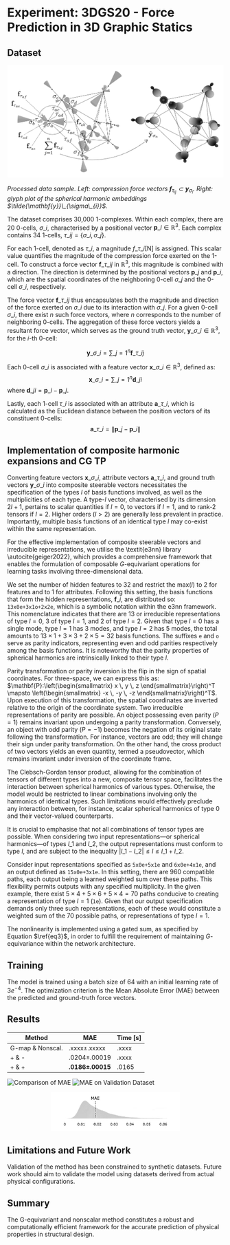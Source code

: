 
# Experiment: 3DGS20 - Force Prediction in 3D Graphic Statics

## Dataset

<div align="center">
  <img src="img/3d_graphic_statics_data_example_prepro-annot-v3.png" width="600">
</div>

*Processed data sample. Left: compression force vectors $`\mathbf{f}_{\tau_{ij}} \subset \mathbf{y}_{\sigma_i}`$. Right: glyph plot of the spherical harmonic embeddings $`\tilde{\mathbf{y}}\_{\sigma\_{i}}`$.*

The dataset comprises 30,000 $1$-complexes. Within each complex, there are 20 $0$-cells, $\sigma\_i$, characterised by a positional vector $\mathbf{p}\_i \in \mathbb{R}^3$. Each complex contains 34 $1$-cells, $\tau\_{ij} = \{\sigma\_i,\sigma\_j\}$.

For each 1-cell, denoted as $\tau\_i$, a magnitude $f\_{\tau\_i} [\text{N}]$ is assigned. This scalar value quantifies the magnitude of the compression force exerted on the 1-cell. To construct a force vector $\mathbf{f}\_{\tau\_{ij}}$ in $\mathbb{R}^3$, this magnitude is combined with a direction. The direction is determined by the positional vectors $\mathbf{p}\_j$ and $\mathbf{p}\_i$, which are the spatial coordinates of the neighboring 0-cell $\sigma\_j$ and the 0-cell $\sigma\_i$, respectively.

The force vector $\mathbf{f}\_{\tau\_{ij}}$ thus encapsulates both the magnitude and direction of the force exerted on $\sigma\_i$ due to its interaction with $\sigma\_j$. For a given 0-cell $\sigma\_i$, there exist $n$ such force vectors, where $n$ corresponds to the number of neighboring 0-cells. The aggregation of these force vectors yields a resultant force vector, which serves as the ground truth vector, $\mathbf{y}\_{\sigma\_i} \in \mathbb{R}^3$, for the $i$-th 0-cell:

$$\mathbf{y}\_{\sigma\_i} = \sum\_{j=1}^{n} \mathbf{f}\_{\tau\_{ij}}$$

Each $0$-cell $\sigma\_i$ is associated with a feature vector $\mathbf{x}\_{\sigma\_i} \in \mathbb{R}^3$, defined as:
$$\mathbf{x}\_{\sigma\_i} = \sum\_{j=1}^{n} \mathbf{d}\_{ji}$$
where $\mathbf{d}\_{ji} = \mathbf{p}\_i - \mathbf{p}\_j$.

Lastly, each $1$-cell $\tau\_{i}$ is associated with an attribute $\mathbf{a}\_{\tau\_i}$, which is calculated as the Euclidean distance between the position vectors of its constituent $0$-cells:
$$\mathbf{a}\_{\tau\_i} = \lVert \mathbf{p}\_j - \mathbf{p}\_i \rVert$$




## Implementation of composite harmonic expansions and CG TP

Converting feature vectors $\mathbf{x}\_{\sigma\_i}$, attribute vectors $\mathbf{a}\_{\tau\_i}$, and ground truth vectors $\mathbf{y}\_{\sigma\_i}$ into composite steerable vectors necessitates the specification of the types $l$ of basis functions involved, as well as the multiplicities of each type. 
A type-$l$ vector, characterised by its dimension $2l+1$, pertains to scalar quantities if $l=0$, to vectors if $l=1$, and to rank-2 tensors if $l=2$. Higher orders ($l > 2$) are generally less prevalent in practice. Importantly, multiple basis functions of an identical type $l$ may co-exist within the same representation. 

For the effective implementation of composite steerable vectors and irreducible representations, we utilise the \textit{e3nn} library \autocite{geiger2022}, which provides a comprehensive framework that enables the formulation of composable $G$-equivariant operations for learning tasks involving three-dimensional data.

We set the number of hidden features to 32 and restrict the $\text{max}(l)$ to 2 for features and to 1 for attributes. Following this setting, the basis functions that form the hidden representations, $\mathbf{f}\_i$, are distributed so: `13x0e+3x1o+2x2e`, which is a symbolic notation within the e3nn framework. This nomenclature indicates that there are 13 or irreducible representations of type $l=0$, 3 of type $l=1$, and 2 of type $l=2$. Given that type $l=0$ has a single mode, type $l=1$ has 3 modes, and type $l=2$ has 5 modes, the total amounts to $13\times1 + 3\times3 + 2\times5 = 32$ basis functions. 
The suffixes `e` and `o` serve as parity indicators, representing even and odd parities respectively among the basis functions. It is noteworthy that the parity properties of spherical harmonics are intrinsically linked to their type $l$.

Parity transformation or parity inversion is the flip in the sign of spatial coordinates. For three-space, we can express this as:
$`\mathbf{P}:\left(\begin{smallmatrix} x \, y \, z \end{smallmatrix}\right)^T \mapsto \left(\begin{smallmatrix} -x \, -y \, -z \end{smallmatrix}\right)^T`$. 
Upon execution of this transformation, the spatial coordinates are inverted relative to the origin of the coordinate system. 
Two irreducible representations of parity are possible. An object possessing even parity ($P=1$) remains invariant upon undergoing a parity transformation. Conversely, an object with odd parity ($P=-1$) becomes the negation of its original state following the transformation. 
For instance, vectors are odd; they will change their sign under parity transformation. 
On the other hand, the cross product of two vectors yields an even quantity, termed a pseudovector, which remains invariant under inversion of the coordinate frame.


The Clebsch-Gordan tensor product, allowing for the combination of tensors of different types into a new, composite tensor space, facilitates the interaction between spherical harmonics of various types. Otherwise, the model would be restricted to linear combinations involving only the harmonics of identical types. Such limitations would effectively preclude any interaction between, for instance, scalar spherical harmonics of type 0 and their vector-valued counterparts. 

It is crucial to emphasise that not all combinations of tensor types are possible. When considering two input representations—or spherical harmonics—of types $l\_1$ and $l\_2$, the output representations must conform to type $l$, and are subject to the inequality $|l\_1 - l\_2| \leq l \leq l\_1 + l\_2$.


Consider input representations specified as `5x0e+5x1e` and `6x0e+4x1e`, and an output defined as `15x0e+3x1e`. In this setting, there are 960 compatible paths, each output being a learned weighted sum over these paths. This flexibility permits outputs with any specified multiplicity. In the given example, there exist $5 \times 4 + 5 \times 6 + 5 \times 4 = 70$ paths conducive to creating a representation of type $l=1$ (`1e`). Given that our output specification demands only three such representations, each of these would constitute a weighted sum of the 70 possible paths, or representations of type $l=1$.

The nonlinearity is implemented using a gated sum, as specified by Equation $\ref{eq3}$, in order to fulfill the requirement of maintaining $G$-equivariance within the network architecture.







## Training

The model is trained using a batch size of 64 with an initial learning rate of $3e^{-4}$. The optimization criterion is the Mean Absolute Error (MAE) between the predicted and ground-truth force vectors.

## Results

| Method | MAE | Time [s] |
|--------|-----|----------|
| G-map & Nonscal. | .xxxx±.xxxxx | .xxxx |
| + & - | .0204±.00019 | .xxxx |
| + & + | **.0186±.00015** | .0165 |

![Comparison of MAE](img/mp-steer-non-steer-comparison.png)
![MAE on Validation Dataset](img/mae-sh-sample-v3-upscaled-bw.png)

<div align="center">
  <img src="img/3dgs20-complex-level-mae-density.png" width="300">
</div>



## Limitations and Future Work

Validation of the method has been constrained to synthetic datasets. Future work should aim to validate the model using datasets derived from actual physical configurations.

## Summary

The G-equivariant and nonscalar method constitutes a robust and computationally efficient framework for the accurate prediction of physical properties in structural design.

